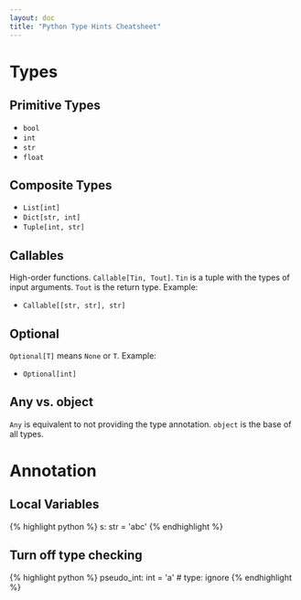 ```yaml
---
layout: doc
title: "Python Type Hints Cheatsheet"
---
```


# Types

## Primitive Types

* `bool`
* `int`
* `str`
* `float`

## Composite Types

* `List[int]`
* `Dict[str, int]`
* `Tuple[int, str]`

## Callables

High-order functions. `Callable[Tin, Tout]`. `Tin` is a tuple with the types of input arguments. `Tout` is the return type. Example:

* `Callable[[str, str], str]`

## Optional

`Optional[T]` means `None` or `T`. Example:

* `Optional[int]`

## Any vs. object

`Any` is equivalent to not providing the type annotation. `object` is the base of all types.

# Annotation

## Local Variables

{% highlight python %}
s: str = 'abc'
{% endhighlight %}

## Turn off type checking

{% highlight python %}
pseudo_int: int = 'a'  # type: ignore
{% endhighlight %}
